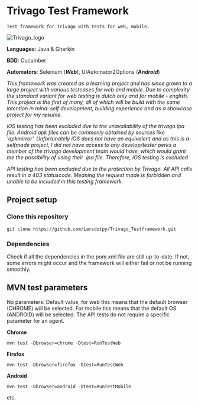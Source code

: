 # Trivago Test Framework
`Test framework for Trivago with tests for web, mobile.`

![Trivago_logo](https://1000logos.net/wp-content/uploads/2020/09/Trivago-logo.png)

**Languages**: Java & Gherkin

**BDD**: Cucumber

**Automators**: Selenium (***Web***), UIAutomator2Options (***Android***)

*This framework was created as a learning project and has since grown to a large project with various testcases for web and mobile. Due to complexity the standard variant for web testing is dutch only and for mobile - english. This project is the first of many, all of which will be build with the same intention in mind: self development, building experience and as a showcase project for my resume.*

*iOS testing has been excluded due to the unavailability of the trivago.ipa file. Android apk files can be commonly obtained by sources like 'apkmirror'. Unfortunately iOS does not have an equivalent and as this is a selfmade project, I did not have access to any develop/tester perks a member of the trivago development team would have, which would grant me the possibility of using their .ipa file. Therefore, iOS testing is excluded.*

*API testing has been excluded due to the protection by Trivago. All API calls result in a 403 statuscode. Meaning the request made is forbidden and unable to be included in this testing framework.*


## Project setup

### Clone this repository
```
git clone https://github.com/Larsdotpy/Trivago_Testframework.git
```
### Dependencies
Check if all the dependencies in the pom.xml file are still up-to-date. If not, some errors might occur and the framework will either fail or not be running smoothly.

## MVN test parameters
No parameters: Default value, for web this means that the default browser (CHROME) will be selected. For mobile this means that the default OS (ANDROID) will be selected. The API tests do not require a specific parameter for an agent. 

**Chrome**
```
mvn test -Dbrowser=chrome -Dtest=RunTestWeb
```
**Firefox**
```
mvn test -Dbrowser=firefox -Dtest=RunTestWeb
```
**Android**
```
mvn test -Dbrowser=android -Dtest=RunTestMobile
```

etc.


